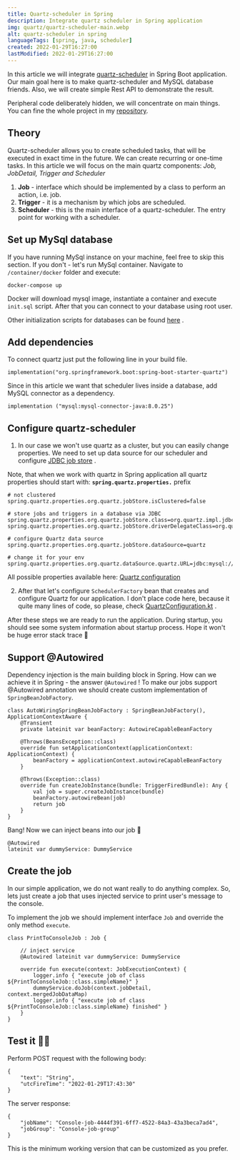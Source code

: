 ```yaml
---
title: Quartz-scheduler in Spring 
description: Integrate quartz scheduler in Spring application 
img: quartz/quartz-scheduler-main.webp 
alt: quartz-scheduler in spring 
languageTags: [spring, java, scheduler]
created: 2022-01-29T16:27:00 
lastModified: 2022-01-29T16:27:00
---
```


In this article we will integrate [quartz-scheduler](http://www.quartz-scheduler.org/) in Spring Boot application. Our
main goal here is to make quartz-scheduler and MySQL database friends. Also, we will create simple Rest API to
demonstrate the result.

Peripheral code deliberately hidden, we will concentrate on main things. You can fine the whole project in my
[repository](https://github.com/kuza2010/spring-with-quartz).

## Theory

Quartz-scheduler allows you to create scheduled tasks, that will be executed in exact time in the future. We can create
recurring or one-time tasks. In this article we will focus on the main quartz components:
*Job, JobDetail, Trigger and Scheduler*

1) **Job** - interface which should be implemented by a class to perform an action, i.e. job.
2) **Trigger** - it is a mechanism by which jobs are scheduled.
3) **Scheduler** - this is the main interface of a quartz-scheduler. The entry point for working with a scheduler.

## Set up MySql database

If you have running MySql instance on your machine, feel free to skip this section. If you don't - let's run MySql
container. Navigate to `/container/docker` folder and execute:

```shell
docker-compose up
```

Docker will download mysql image, instantiate a container and execute `init.sql` script. After that you can connect to
your database using root user.

Other initialization scripts for databases can be
found [here](https://github.com/quartz-scheduler/quartz/tree/master/quartz-core/src/main/resources/org/quartz/impl/jdbcjobstore)
.

## Add dependencies

To connect quartz just put the following line in your build file.

```
implementation("org.springframework.boot:spring-boot-starter-quartz")
```

Since in this article we want that scheduler lives inside a database, add MySQL connector as a dependency.

```
implementation ("mysql:mysql-connector-java:8.0.25")
```

## Configure quartz-scheduler

1) In our case we won't use quartz as a cluster, but you can easily change properties. We need to set up data source for
   our scheduler and
   configure [JDBC job store](http://www.quartz-scheduler.org/documentation/quartz-2.3.0/configuration/ConfigJobStoreTX.html)
   .

Note, that when we work with quartz in Spring application all quartz properties should start
with: **`spring.quartz.properties.`** prefix

```properties[application.properties]
# not clustered
spring.quartz.properties.org.quartz.jobStore.isClustered=false

# store jobs and triggers in a database via JDBC
spring.quartz.properties.org.quartz.jobStore.class=org.quartz.impl.jdbcjobstore.JobStoreTX
spring.quartz.properties.org.quartz.jobStore.driverDelegateClass=org.quartz.impl.jdbcjobstore.StdJDBCDelegate

# configure Quartz data source
spring.quartz.properties.org.quartz.jobStore.dataSource=quartz

# change it for your env
spring.quartz.properties.org.quartz.dataSource.quartz.URL=jdbc:mysql://localhost:3306/quartz
```

All possible properties available
here: [Quartz configuration](https://www.quartz-scheduler.org/documentation/2.3.1-SNAPSHOT/configuration.html#)

2) After that let's configure `SchedulerFactory` bean that creates and configure Quartz for our application. I don't
   place code here, because it quite many lines of code, so please,
   check [QuartzConfiguration.kt](https://github.com/kuza2010/spring-with-quartz/blob/main/src/main/kotlin/ru/adanil/quartz/config/QuartzConfiguration.kt)
   .

After these steps we are ready to run the application. During startup, you should see some system information about
startup process. Hope it won't be huge error stack trace 👹

## Support @Autowired

Dependency injection is the main building block in Spring. How can we achieve it in Spring - the answer `@Autowired` !
To make our jobs support @Autowired annotation we should create custom implementation of `SpringBeanJobFactory`.

```java[AutoWiringSpringBeanJobFactory.kt]
class AutoWiringSpringBeanJobFactory : SpringBeanJobFactory(), ApplicationContextAware {
    @Transient
    private lateinit var beanFactory: AutowireCapableBeanFactory

    @Throws(BeansException::class)
    override fun setApplicationContext(applicationContext: ApplicationContext) {
        beanFactory = applicationContext.autowireCapableBeanFactory
    }

    @Throws(Exception::class)
    override fun createJobInstance(bundle: TriggerFiredBundle): Any {
        val job = super.createJobInstance(bundle)
        beanFactory.autowireBean(job)
        return job
    }
}
```

Bang! Now we can inject beans into our job 🚀

```java[PrintToConsoleJob.kt]
@Autowired
lateinit var dummyService: DummyService
```

## Create the job

In our simple application, we do not want really to do anything complex. So, lets just create a job that uses injected
service to print user's message to the console.

To implement the job we should implement interface `Job` and override the only method `execute`.

```java[PrintToConsoleJob.kt]
class PrintToConsoleJob : Job {

    // inject service
    @Autowired lateinit var dummyService: DummyService

    override fun execute(context: JobExecutionContext) {
        logger.info { "execute job of class ${PrintToConsoleJob::class.simpleName}" }
        dummyService.doJob(context.jobDetail, context.mergedJobDataMap)
        logger.info { "execute job of class ${PrintToConsoleJob::class.simpleName} finished" }
    }
}
```

## Test it 👨‍🔧

Perform POST request with the following body:

```json[request]
{
    "text": "String",
    "utcFireTime": "2022-01-29T17:43:30"
}
```

The server response:

```json[response]
{
    "jobName": "Console-job-4444f391-6ff7-4522-84a3-43a3beca7ad4",
    "jobGroup": "Console-job-group"
}
```


This is the minimum working version that can be customized as you prefer.